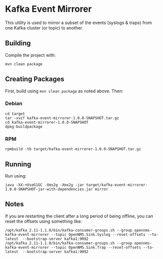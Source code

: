 # Kafka Event Mirrorer

This utility is used to mirror a subset of the events (syslogs & traps) from one Kafka cluster (or topic) to another.

## Building

Compile the project with:

```
mvn clean package
```

## Creating Packages

First, build using `mvn clean package` as noted above.  Then:

### Debian

```
cd target
tar -xvzf kafka-event-mirrorer-1.0.0-SNAPSHOT.tar.gz
cd kafka-event-mirrorer-1.0.0-SNAPSHOT
dpkg-buildpackage
```

### RPM

```
rpmbuild -tb target/kafka-event-mirrorer-1.0.0-SNAPSHOT.tar.gz
```

## Running

Run using:

```
java -XX:+UseG1GC -Xms2g -Xmx2g -jar target/kafka-event-mirrorer-1.0.0-SNAPSHOT-jar-with-dependencies.jar mirror
```

## Notes

If you are restarting the client after a long period of being offline, you can reset the offsets using something like:

```
/opt/kafka_2.11-1.1.0/bin/kafka-consumer-groups.sh --group opennms-kafka-event-mirrorer --topic OpenNMS.Sink.Syslog --reset-offsets --to-latest  --bootstrap-server kafka1:9092
/opt/kafka_2.11-1.1.0/bin/kafka-consumer-groups.sh --group opennms-kafka-event-mirrorer --topic OpenNMS.Sink.Trap --reset-offsets --to-latest  --bootstrap-server kafka1:9092
```
